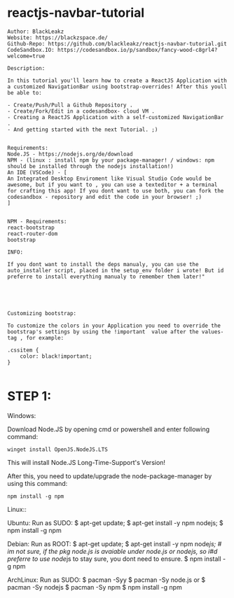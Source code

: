 # reactjs-navbar-tutorial

```
Author: BlackLeakz
Website: https://blackzspace.de/
Github-Repo: https://github.com/blackleakz/reactjs-navbar-tutorial.git
CodeSandbox.IO: https://codesandbox.io/p/sandbox/fancy-wood-c8grl4?welcome=true

Description:

In this tutorial you'll learn how to create a ReactJS Application with a customized NavigationBar using bootstrap-overrides! After this youll be able to:

- Create/Push/Pull a Github Repository . 
- Create/Fork/Edit in a codesandbox- cloud VM .
- Creating a ReactJS Application with a self-customized NavigationBar .
- And getting started with the next Tutorial. ;)


Requirements:
Node.JS - https://nodejs.org/de/download
NPM - (linux : install npm by your package-manager! / windows: npm should be installed through the nodejs installation!)
An IDE (VSCode) - [
An Integrated Desktop Enviroment like Visual Studio Code would be awesome, but if you want to , you can use a texteditor + a terminal for crafting this app! If you dont want to use both, you can fork the codesandbox - repository and edit the code in your browser! ;)
]


NPM - Requirements:
react-bootstrap
react-router-dom
bootstrap

INFO:

If you dont want to install the deps manualy, you can use the auto_installer script, placed in the setup_env folder i wrote! But id preferre to install everything manualy to remember them later!" 





Customizing bootstrap:

To customize the colors in your Application you need to override the bootstrap's settings by using the !important  value after the values-tag , for example:

.cssitem {
    color: black!important;
}


```

# STEP 1:

Windows:

Download Node.JS by opening cmd or powershell and enter following command:
```
winget install OpenJS.NodeJS.LTS
```
This will install Node.JS Long-Time-Support's Version!

After this, you need to update/upgrade the node-package-manager by using this command:
```
npm install -g npm
```

Linux::

Ubuntu:
Run as SUDO:
$ apt-get update;
$ apt-get install -y npm nodejs;
$ npm install -g npm

Debian:
Run as ROOT:
$ apt-get update;
$ apt-get install -y npm node*js; # im not sure, if the pkg node.js is avaiable under node.js or nodejs, so i#d preferre to use node*js to stay sure, you dont need to ensure.
$ npm install -g npm

ArchLinux:
Run as SUDO:
$ pacman -Syy
$ pacman -Sy node.js 
or
$ pacman -Sy nodejs
$ pacman -Sy npm
$ npm install -g npm